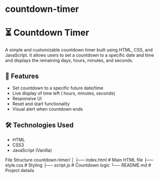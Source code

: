 # countdown-timer
# ⏳ Countdown Timer

A simple and customizable countdown timer built using HTML, CSS, and JavaScript. It allows users to set a countdown to a specific date and time and displays the remaining days, hours, minutes, and seconds.

## 🚀 Features

- Set countdown to a specific future date/time
- Live display of time left ( hours, minutes, seconds)
- Responsive UI
- Reset and start functionality
- Visual alert when countdown ends

## 🛠️ Technologies Used

- HTML
- CSS3
- JavaScript (Vanilla)


File Structure
countdown-timer/
│
├── index.html         # Main HTML file
├── style.css          # Styling
├── script.js          # Countdown logic
└── README.md          # Project details
